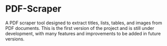 # PDF-Scraper
A PDF scraper tool designed to extract titles, lists, tables, and images from PDF documents. This is the first version of the project and is still under development, with many features and improvements to be added in future versions.
